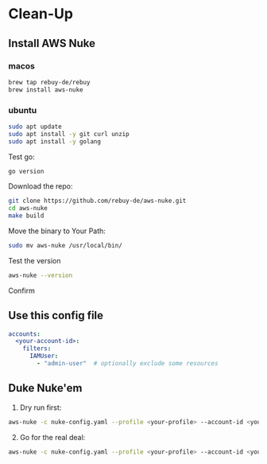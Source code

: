 # Clean-Up

## Install AWS Nuke

### macos

```bash
brew tap rebuy-de/rebuy
brew install aws-nuke
```

### ubuntu

```bash
sudo apt update
sudo apt install -y git curl unzip
sudo apt install -y golang
```

Test go:

```bash
go version
```

Download the repo:
```bash
git clone https://github.com/rebuy-de/aws-nuke.git
cd aws-nuke
make build
```

Move the binary to Your Path:
```bash
sudo mv aws-nuke /usr/local/bin/
```

Test the version
```bash
aws-nuke --version
```

Confirm 

## Use this config file
```yml
accounts:
  <your-account-id>:
    filters:
      IAMUser:
        - "admin-user"  # optionally exclude some resources
```

## Duke Nuke'em
1. Dry run first:
```bash
aws-nuke -c nuke-config.yaml --profile <your-profile> --account-id <your-account-id> --no-dry-run
```
2. Go for the real deal:
```bash
aws-nuke -c nuke-config.yaml --profile <your-profile> --account-id <your-account-id> 
```